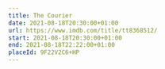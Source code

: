 ```yaml
---
title: The Courier
date: 2021-08-18T20:30:00+01:00
url: https://www.imdb.com/title/tt8368512/
start: 2021-08-18T20:30:00+01:00
end: 2021-08-18T22:22:00+01:00
placeId: 9F22V2C6+HP
---
```

